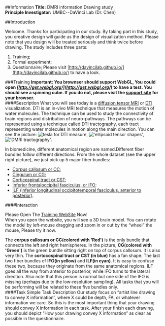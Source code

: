 ##Information
**Title:**  DMRI information Drawing study  
**Principle Investigator:** UMBC--DaVinci Lab (Dr. Chen)

##Introduction

Welcome. Thanks for participating in our study. By taking part in this study, you creative design will guide us the design of visualization method. Please note that you design will be treated seriously and think twice before drawing. The study includes three parts:   
  1. Training;  
  2. Formal experiment;  
  3. Questionnaire;
Please visit [http://davincilab.github.io/](http://davincilab.github.io/) to have a look.
   
###Training 
**Important: You brownser should support WebGL, You could open *[http://get.webgl.org/](http://get.webgl.org/)* to have a test. You should see a spinning cube. If you do not, please visit the [support site](https://support.google.com/chrome/answer/1220892) for your browser.**   
####Sescription
What you will see today is a [diffusion tensor MRI](http://en.wikipedia.org/wiki/Diffusion_MRI) or [DTI](http://en.wikipedia.org/wiki/Diffusion_tensor_imaging#Diffusion_tensor_imaging) visualization. DTI is an in-vivo MRI technique that measures the motion of water molecules. The technique can be used to study the connectivity of brain regions and distribution of neuro-pathways. The pathways can be represented using a technique called DTI tractography, each tract representing water molecules in motion along the main direction. You can see the picture: ![tesla for DTI measure](https://github.com/DaVinciLab/davincilab.github.com/blob/master/html-images/tesla_for_DTI_measure.jpg?raw=true), !['ellipsoid tensor shapes'](https://github.com/DaVinciLab/davincilab.github.com/blob/master/html-images/ellipsoid_tensor_shapes.jpg?raw=true), !['DMRI tractography'](https://github.com/DaVinciLab/davincilab.github.com/blob/master/html-images/DMRI_tractography.png?raw=true).
    
In biomedicine, different anatomical region are named.Different fiber bundles follow different directions. From the whole dataset (see the upper right picture), we just pick up 5 major fiber bundles:
      
   * [Corpus callosum or CC](http://en.wikipedia.org/wiki/Corpus_callosum); 
   * [Cingulum or CG](http://en.wikipedia.org/wiki/Cingulum_%28brain%29);
   * [Corticospinal tract or CST](http://en.wikipedia.org/wiki/Lateral_corticospinal_tract); 
   * [Inferior frontaloccipital fasciculus, or IFO](http://en.wikipedia.org/wiki/Inferior_longitudinal_fasciculus);
   * [ILF (inferior longitudinal occipitotemporal fasciculus, anterior to posterior)](http://www.ncbi.nlm.nih.gov/pubmed/22617176).
        
####Interaction
  
Please Open The [Training WebSite](http://davincilab.github.io/brainTractography_Training.html) Now!  
When you open the website, you will see a 3D brain model. You can rotate the model by left-mouse dragging and zoom in or out by the “wheel” the mouse, Please try it now.  

The **corpus callosum or CC(colored with 'Red')** is the only bundle that connects the left and right hemispheres. In the picture, **CG(colored with 'Green')** is the green bundle sitting right on top of corpus callosum. It is also very thin. The **cortocospinal tract or CST (in blue)** has a fan shape. The last two fiber bundles of **IFO(in yellow)** and **ILF(in cyan)**. It is easy to confuse these two, because they originate from the same anatomical regions. ILF goes all the way from anterior to posterior, while IFO turns to the lateral direction. Also note that this person is normal but one side of the IFO is missing (perhaps due to the low-resolution sampling).
All tasks that you will be performing will be related to these five bundles only.   
####Task Simple Task Description
Our study focus on “artist line drawing to convey X information”, where X could be depth, FA, or whatever information we care. So this is the most important thing that your drawing should convey X information in each task. After your finish each drawing, you should depict “How your drawing convey X information” as clear as possible in the questionnaire.
